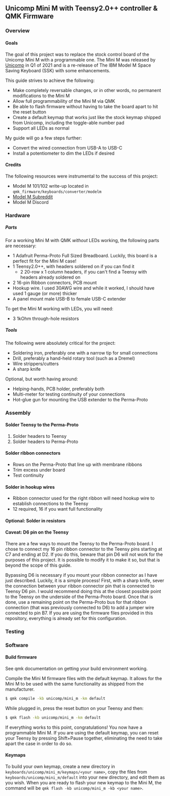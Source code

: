 ## Unicomp Mini M with Teensy2.0++ controller & QMK Firmware

### Overview

#### Goals

The goal of this project was to replace the stock control board of the Unicomp Mini M with a programmable one.  The Mini
M was released by [Unicomp](https://www.pckeyboard.com) in Q1 of 2021 and is a re-release of The IBM Model M Space
Saving Keyboard (SSK) with some enhancements.

This guide strives to achieve the following:

* Make completely reversable changes, or in other words, no permanent modifications to the Mini M
* Allow full programmability of the Mini M via QMK
* Be able to flash firmware without having to take the board apart to hit the reset button
* Create a default keymap that works just like the stock keymap shipped from Unicomp, including the toggle-able number
  pad
* Support all LEDs as normal

My guide will go a few steps further:

* Convert the wired connection from USB-A to USB-C
* Install a potentiometer to dim the LEDs if desired

#### Credits

The following resources were instrumental to the success of this project:

* Model M 101/102 write-up located in `qmk_firmware/keyboards/converter/modelm`
* [Model M Subreddit](https://modelm.reddit.com)
* Model M Discord

### Hardware

##### Parts

For a working Mini M with QMK *without* LEDs working, the following parts are necessary:

* 1 Adafruit Perma-Proto Full Sized Breadboard.  Luckily, this board is a perfect fit for the Mini M case!
* 1 Teensy2.0++, with headers soldered on if you can find it
    * 2 20-row x 1 column headers, if you can't find a Teensy with headers already soldered on
* 2 16-pin Ribbon connectors, PCB mount
* Hookup wire.  I used 30AWG wire and while it worked, I should have used 1 gauge (or more) thicker
* A panel mount male USB-B to female USB-C extender

To get the Mini M working with LEDs, you will need:

* 3 1kOhm through-hole resistors

##### Tools

The following were absolutely critical for the project:

* Soldering iron, preferably one with a narrow tip for small connections
* Drill, preferably a hand-held rotary tool (such as a Dremel)
* Wire strippers/cutters
* A sharp knife

Optional, but worth having around:

* Helping-hands, PCB holder, preferably both
* Multi-meter for testing continuity of your connections
* Hot-glue gun for mounting the USB extender to the Perma-Proto

### Assembly

#### Solder Teensy to the Perma-Proto

1. Solder headers to Teensy
2. Solder headers to Perma-Proto

#### Solder ribbon connectors

* Rows on the Perma-Proto that line up with membrane ribbons
* Trim excess under board
* Test continuity

#### Solder in hookup wires

* Ribbon connector used for the right ribbon will need hookup wire to establish connections to the Teensy
* 12 required, 16 if you want full functionality

#### Optional: Solder in resistors

#### Caveat: D6 pin on the Teensy

There are a few ways to mount the Teensy to the Perma-Proto board.  I chose to connect my 16 pin ribbon connector to the
Teensy pins starting at C7 and ending at D2.  If you do this, beware that pin D6 will not work for the purposes of this
project.  It is possible to modify it to make it so, but that is beyond the scope of this guide.

Bypassing D6 is necessary if you mount your ribbon connector as I have just described.  Luckily, it is a simple process!
First, with a sharp knife, sever the connection between your ribbon connector pin that is connected to Teensy D6 pin.  I
would recommend doing this at the closest possible point to the Teensy on the underside of the Perma-Proto board.  Once
that is done, use a remaining point on the Perma-Proto bus for that ribbon connection (that was previously connected to
D6) to add a jumper wire connected to pin B7.  If you are using the firmware files provided in this repository,
everything is already set for this configuration.

### Testing

### Software

#### Build firmware

See qmk documentation on getting your build environment working.

Compile the Mini M firmware files with the default keymap.  It allows for the Mini M to be used with the same
functionality as shipped from the manufacturer.

```bash
$ qmk compile -kb unicomp/mini_m -km default
```

While plugged in, press the reset button on your Teensy and then:

```bash
$ qmk flash -kb unicomp/mini_m -km default
```

If everything works to this point, congratulations!  You now have a programmable Mini M.  If you are using the default
keymap, you can reset your Teensy by pressing Shift+Pause together, eliminating the need to take apart the case in order
to do so.

#### Keymaps

To build your own keymap, create a new directory in `keyboards/unicomp/mini_m/keymaps/<your name>`, copy the files from
`keyboards/unicomp/mini_m/default` into your new directory, and edit them as you wish.  When you are ready to flash your
new keymap to the Mini M, the command will be `qmk flash -kb unicomp/mini_m -kb <your name>`.
